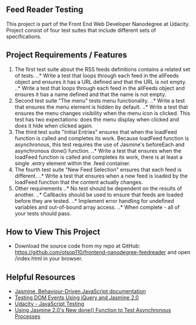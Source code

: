 ## Feed Reader Testing
This project is part of the Front End Web Developer Nanodegree at Udacity. Project consist of four test suites that include different sets of specifications.

## Project Requirements / Features

1. The first test suite about the RSS feeds definitions contains a related set of tests.
..* Write a test that loops through each feed in the allFeeds object and ensures it has a URL defined and that the URL is not empty.
..* Write a test that loops through each feed in the allFeeds object and ensures it has a name defined and that the name is not empty.
2. Second test suite "The menu" tests menu functionality.
..* Write a test that ensures the menu element is hidden by default.
..* Write a test that ensures the menu changes visibility when the menu icon is clicked. This test has two expectations: does the menu display when clicked and does it hide when clicked again.
3. The third test suite "Initial Entries" ensures that when the loadFeed function is called and completes its work. Because loadFeed function is asynchronous, this test requires the use of Jasmine's beforeEach and asynchronous done() function.
..* Write a test that ensures when the loadFeed function is called and completes its work, there is at least a single .entry element within the .feed container.
4.  The fourth test suite "New Feed Selection" ensures that each feed is different.
..* Write a test that ensures when a new feed is loaded by the loadFeed function that the content actually changes.
5. Other requirements
..* No test should be dependent on the results of another.
..* Callbacks should be used to ensure that feeds are loaded before they are tested.
..* Implement error handling for undefined variables and out-of-bound array access.
..* When complete - all of your tests should pass.

## How to View This Project
* Download the source code from my repo at GitHub: https://github.com/otsop110/frontend-nanodegree-feedreader and open /index.html in your browser.

## Helpful Resources
* [Jasmine, Behaviour-Driven JavaScript documentation](http://jasmine.github.io/)
* [Testing DOM Events Using jQuery and Jasmine 2.0](http://www.htmlgoodies.com/beyond/javascript/js-ref/testing-dom-events-using-jquery-and-jasmine-2.0.html)
* [Udacity - JavaScript Testing](https://www.udacity.com/course/javascript-testing--ud549?_ga=1.43628450.669191639.1441099840)
* [Using Jasmine 2.0's New done() Function to Test Asynchronous Processes](http://www.htmlgoodies.com/beyond/javascript/stips/using-jasmine-2.0s-new-done-function-to-test-asynchronous-processes.html)